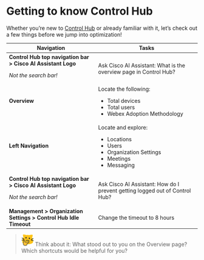 # Getting to know Control Hub

Whether you’re new to <a href="http://admin.webex.com" target="_blank">Control Hub</a>  or already familiar with it, let’s check out a few things before we jump into optimization! 
 
| Navigation | Tasks |
| --- | --- |
| **Control Hub top navigation bar > Cisco AI Assistant Logo**<p><i> Not the search bar!</i><br>| Ask Cisco AI Assistant: What is the overview page in Control Hub?  |
| **Overview**<br><br>| Locate the following:<ul><li>Total devices</li><li>Total users</li><li>Webex Adoption Methodology</li></ul>|
| **Left Navigation**<br><br>|  Locate and explore:<ul><li>Locations</li><li>Users</li><li>Organization Settings</li><li>Meetings</li><li>Messaging</li></ul> |
| **Control Hub top navigation bar > Cisco AI Assistant Logo**<p><i> Not the search bar!</i>| Ask Cisco AI Assistant: How do I prevent getting logged out of Control Hub? |
| **Management > Organization Settings > Control Hub Idle Timeout**|  Change the timeout to 8 hours   |

>![Think About It](template_assets/thinkingcat.png) Think about it: What stood out to you on the Overview page? Which shortcuts would be helpful for you?